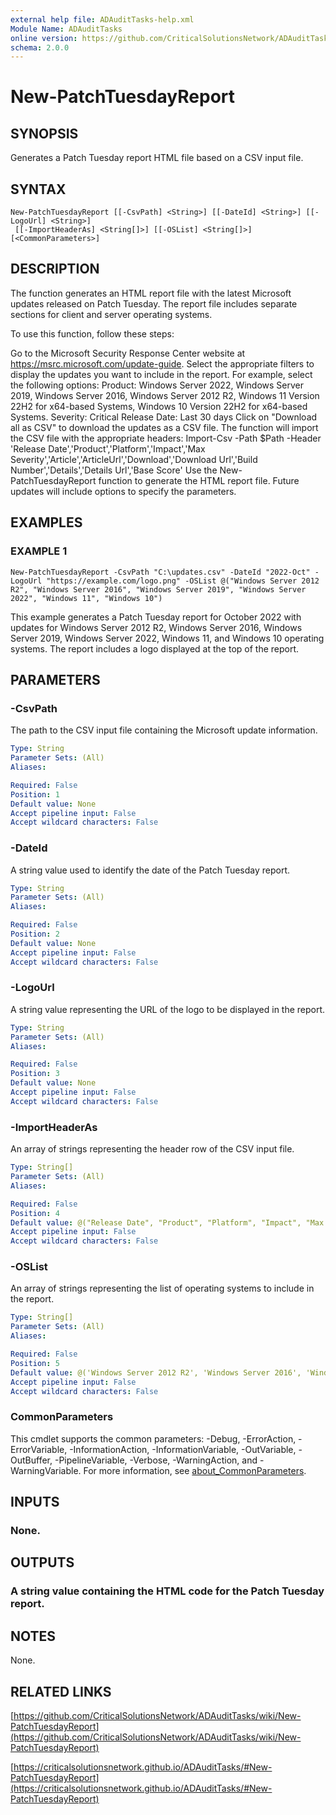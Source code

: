 ```yaml
---
external help file: ADAuditTasks-help.xml
Module Name: ADAuditTasks
online version: https://github.com/CriticalSolutionsNetwork/ADAuditTasks/wiki/New-PatchTuesdayReport
schema: 2.0.0
---
```


# New-PatchTuesdayReport

## SYNOPSIS
Generates a Patch Tuesday report HTML file based on a CSV input file.

## SYNTAX

```
New-PatchTuesdayReport [[-CsvPath] <String>] [[-DateId] <String>] [[-LogoUrl] <String>]
 [[-ImportHeaderAs] <String[]>] [[-OSList] <String[]>] [<CommonParameters>]
```

## DESCRIPTION
The function generates an HTML report file with the latest Microsoft updates released on Patch Tuesday.
The report file includes separate sections for client and server operating systems.

To use this function, follow these steps:

Go to the Microsoft Security Response Center website at https://msrc.microsoft.com/update-guide.
Select the appropriate filters to display the updates you want to include in the report.
For example, select the following options:
    Product:
    Windows Server 2022, Windows Server 2019, Windows Server 2016, Windows Server 2012 R2, Windows 11 Version 22H2 for x64-based Systems, Windows 10 Version 22H2 for x64-based Systems.
    Severity: Critical
    Release Date: Last 30 days
Click on "Download all as CSV" to download the updates as a CSV file.
The function will import the CSV file with the appropriate headers:
    Import-Csv -Path $Path -Header 'Release Date','Product','Platform','Impact','Max Severity','Article','ArticleUrl','Download','Download Url','Build Number','Details','Details Url','Base Score'
Use the New-PatchTuesdayReport function to generate the HTML report file.
Future updates will include options to specify the parameters.

## EXAMPLES

### EXAMPLE 1
```
New-PatchTuesdayReport -CsvPath "C:\updates.csv" -DateId "2022-Oct" -LogoUrl "https://example.com/logo.png" -OSList @("Windows Server 2012 R2", "Windows Server 2016", "Windows Server 2019", "Windows Server 2022", "Windows 11", "Windows 10")
```

This example generates a Patch Tuesday report for October 2022 with updates for Windows Server 2012 R2, Windows Server 2016, Windows Server 2019, Windows Server 2022, Windows 11, and Windows 10 operating systems.
The report includes a logo displayed at the top of the report.

## PARAMETERS

### -CsvPath
The path to the CSV input file containing the Microsoft update information.

```yaml
Type: String
Parameter Sets: (All)
Aliases:

Required: False
Position: 1
Default value: None
Accept pipeline input: False
Accept wildcard characters: False
```

### -DateId
A string value used to identify the date of the Patch Tuesday report.

```yaml
Type: String
Parameter Sets: (All)
Aliases:

Required: False
Position: 2
Default value: None
Accept pipeline input: False
Accept wildcard characters: False
```

### -LogoUrl
A string value representing the URL of the logo to be displayed in the report.

```yaml
Type: String
Parameter Sets: (All)
Aliases:

Required: False
Position: 3
Default value: None
Accept pipeline input: False
Accept wildcard characters: False
```

### -ImportHeaderAs
An array of strings representing the header row of the CSV input file.

```yaml
Type: String[]
Parameter Sets: (All)
Aliases:

Required: False
Position: 4
Default value: @("Release Date", "Product", "Platform", "Impact", "Max Severity", "Article", "ArticleUrl", "Download", "Download Url", "Build Number", "Details", "Details Url", "Base Score")
Accept pipeline input: False
Accept wildcard characters: False
```

### -OSList
An array of strings representing the list of operating systems to include in the report.

```yaml
Type: String[]
Parameter Sets: (All)
Aliases:

Required: False
Position: 5
Default value: @('Windows Server 2012 R2', 'Windows Server 2016', 'Windows Server 2019', 'Windows Server 2022', 'Windows 11', 'Windows 10')
Accept pipeline input: False
Accept wildcard characters: False
```

### CommonParameters
This cmdlet supports the common parameters: -Debug, -ErrorAction, -ErrorVariable, -InformationAction, -InformationVariable, -OutVariable, -OutBuffer, -PipelineVariable, -Verbose, -WarningAction, and -WarningVariable. For more information, see [about_CommonParameters](http://go.microsoft.com/fwlink/?LinkID=113216).

## INPUTS

### None.
## OUTPUTS

### A string value containing the HTML code for the Patch Tuesday report.
## NOTES
None.

## RELATED LINKS

[https://github.com/CriticalSolutionsNetwork/ADAuditTasks/wiki/New-PatchTuesdayReport](https://github.com/CriticalSolutionsNetwork/ADAuditTasks/wiki/New-PatchTuesdayReport)

[https://criticalsolutionsnetwork.github.io/ADAuditTasks/#New-PatchTuesdayReport](https://criticalsolutionsnetwork.github.io/ADAuditTasks/#New-PatchTuesdayReport)

